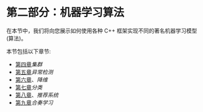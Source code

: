 # 第二部分：机器学习算法

在本节中，我们将向您展示如何使用各种 C++ 框架实现不同的著名机器学习模型(算法)。

本节包括以下章节:

*   [第四章](04.html)*集群*
*   [第五章](05.html)*异常检测*
*   [第六章](06.html)、*降维*
*   [第七章](07.html)*分类*
*   [第八章](08.html)、*推荐系统*
*   [第九章](09.html)*合奏学习*
